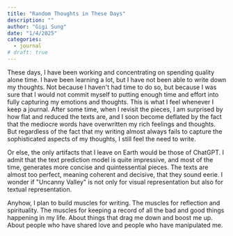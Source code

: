 ```yaml
---
title: "Random Thoughts in These Days"
description: ""
author: "Gigi Sung"
date: "1/4/2025"
categories:
  - journal
# draft: true
---
```


These days, I have been working and concentrating on spending quality alone time. I have been learning a lot, but I have not been able to write down my thoughts. Not because I haven't had time to do so, but because I was sure that I would not commit myself to putting enough time and effort into fully capturing my emotions and thoughts. This is what I feel whenever I keep a journal. After some time, when I revisit the pieces, I am surprised by how flat and reduced the texts are, and I soon become deflated by the fact that the mediocre words have overwritten my rich feelings and thoughts. But regardless of the fact that my writing almost always fails to capture the sophisticated aspects of my thoughts, I still feel the need to write.

Or else, the only artifacts that I leave on Earth would be those of ChatGPT. I admit that the text prediction model is quite impressive, and most of the time, generates more concise and quintessential pieces. The texts are almost too perfect, meaning coherent and decisive, that they sound eerie. I wonder if "Uncanny Valley" is not only for visual representation but also for textual representation.

Anyhow, I plan to build muscles for writing. The muscles for reflection and spirituality. The muscles for keeping a record of all the bad and good things happening in my life. About things that drag me down and boost me up. About people who have shared love and people who have manipulated me.





